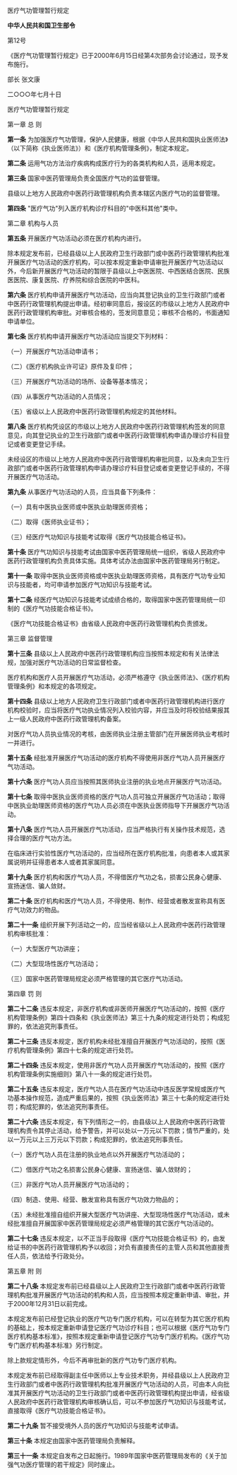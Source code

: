医疗气功管理暂行规定

**中华人民共和国卫生部令**

第12号

《医疗气功管理暂行规定》已于2000年6月15日经第4次部务会讨论通过，现予发布施行。

部长 张文康

二○○○年七月十日

医疗气功管理暂行规定

第一章 总 则

**第一条** 为加强医疗气功管理，保护人民健康，根据《中华人民共和国执业医师法》（以下简称《执业医师法》）和《医疗机构管理条例》，制定本规定。

**第二条** 运用气功方法治疗疾病构成医疗行为的各类机构和人员，适用本规定。

**第三条** 国家中医药管理局负责全国医疗气功的监督管理。

县级以上地方人民政府中医药行政管理机构负责本辖区内医疗气功的监督管理。

**第四条** "医疗气功"列入医疗机构诊疗科目的"中医科其他"类中。

第二章 机构与人员

**第五条** 开展医疗气功活动必须在医疗机构内进行。

除本规定发布前，已经县级以上人民政府卫生行政部门或中医药行政管理机构批准开展医疗气功活动的医疗机构，可以按本规定重新申请审批开展医疗气功活动以外，今后新开展医疗气功活动的暂限于县级以上中医医院、中西医结合医院、民族医医院、康复医院、疗养院和综合医院的中医科。

**第六条** 医疗机构申请开展医疗气功活动，应当向其登记执业的卫生行政部门或者中医药行政管理机构提出申请。经初审同意后，报设区的市级以上地方人民政府中医药行政管理机构审批。对审核合格的，签发同意意见；审核不合格的，书面通知申请单位。

**第七条** 医疗机构申请开展医疗气功活动应当提交下列材料：

（一）开展医疗气功活动申请书；

（二）《医疗机构执业许可证》原件及复印件；

（三）开展医疗气功活动的场所、设备等基本情况；

（四）从事医疗气功活动的人员情况；

（五）省级以上人民政府中医药行政管理机构规定的其他材料。

**第八条** 医疗机构凭设区的市级以上地方人民政府中医药行政管理机构签发的同意意见，向其登记执业的卫生行政部门或者中医药行政管理机构申请办理诊疗科目登记或者变更登记手续。

未经设区的市级以上地方人民政府中医药行政管理机构审批同意，以及未向卫生行政部门或者中医药行政管理机构申请办理诊疗科目登记或者变更登记手续的，不得开展医疗气功活动。

**第九条** 从事医疗气功活动的人员，应当具备下列条件：

（一）具有中医执业医师或中医执业助理医师资格；

（二）取得《医师执业证书》；

（三）经医疗气功知识与技能考试取得《医疗气功技能合格证书》。

**第十条** 医疗气功知识与技能考试由国家中医药管理局统一组织，省级人民政府中医药行政管理机构负责具体实施。具体考试办法由国家中医药管理局另行制定。

**第十一条** 取得中医执业医师资格或中医执业助理医师资格，具有医疗气功专业知识与技能者，均可申请参加医疗气功知识与技能考试。

**第十二条** 经医疗气功知识与技能考试成绩合格的，取得国家中医药管理局统一印制的《医疗气功技能合格证书》。

《医疗气功技能合格证书》由省级人民政府中医药行政管理机构负责颁发。

第三章 监督管理

**第十三条** 县级以上人民政府中医药行政管理机构应当按照本规定和有关法律法规，加强对医疗气功活动的日常监督检查。

医疗机构和医疗人员开展医疗气功活动，必须严格遵守《执业医师法》、《医疗机构管理条例》和本规定的各项规定。

**第十四条** 县级以上地方人民政府卫生行政部门或者中医药行政管理机构进行医疗机构校验时，应当将医疗气功执业情况列入校验内容，并应当及时将校验结果报其上一级人民政府中医药行政管理机构备案。

对医疗气功人员执业情况的考核，由医师执业注册主管部门在开展医师执业考核时一并进行。

**第十五条** 经批准开展医疗气功活动的医疗机构不得使用非医疗气功人员开展医疗气功活动。

**第十六条** 医疗气功人员应当按照其医师执业注册的执业地点开展医疗气功活动。

**第十七条** 取得中医执业医师资格的医疗气功人员可独立开展医疗气功活动；取得中医执业助理医师资格的医疗气功人员必须在中医执业医师指导下开展医疗气功活动。

**第十八条** 医疗气功人员开展医疗气功活动，应当严格执行有关操作技术规范，选择合理的医疗气功方法。

在临床进行实验性医疗气功活动的，应当经所在医疗机构批准，向患者本人或其家属说明并征得患者本人或者其家属同意。

**第十九条** 医疗机构和医疗气功人员，不得借医疗气功之名，损害公民身心健康、宣扬迷信、骗人敛财。

**第二十条** 医疗机构和医疗气功人员，不得使用、制作、经营或者散发宣称具有医疗气功效力的物品。

**第二十一条** 组织开展下列活动之一的，应当经省级以上人民政府中医药行政管理机构审核批准：

（一）大型医疗气功讲座；

（二）大型现场性医疗气功活动；

（三）国家中医药管理局规定必须严格管理的其它医疗气功活动。

第四章 罚 则

**第二十二条** 违反本规定，非医疗机构或非医师开展医疗气功活动的，按照《医疗机构管理条例》第四十四条和《执业医师法》第三十九条的规定进行处罚；构成犯罪的，依法追究刑事责任。

**第二十三条** 违反本规定，医疗机构未经批准擅自开展医疗气功活动的，按照《医疗机构管理条例》第四十七条的规定进行处罚。

**第二十四条** 违反本规定，使用非医疗气功人员开展医疗气功活动的，按照《医疗机构管理条例实施细则》第八十一条的规定进行处罚。

**第二十五条** 违反本规定，医疗气功人员在医疗气功活动中违反医学常规或医疗气功基本操作规范，造成严重后果的，按照《执业医师法》第三十七条的规定进行处罚；构成犯罪的，依法追究刑事责任。

**第二十六条** 违反本规定，有下列情形之一的，由县级以上人民政府中医药行政管理机构责令其停止活动，给予警告，并可以处以一万元以下罚款；情节严重的，处以一万元以上三万元以下罚款；构成犯罪的，依法追究刑事责任。

（一）医疗气功人员在注册的执业地点以外开展医疗气功活动的；

（二）借医疗气功之名损害公民身心健康、宣扬迷信、骗人敛财的；

（三）非医疗气功人员开展医疗气功活动的；

（四）制造、使用、经营、散发宣称具有医疗气功效力物品的；

（五）未经批准擅自组织开展大型医疗气功讲座、大型现场性医疗气功活动，或未经批准擅自开展国家中医药管理局规定必须严格管理的其它医疗气功活动的。

**第二十七条** 违反本规定，以不正当手段取得《医疗气功技能合格证书》的，由发给证书的中医药行政管理机构予以收回；对负有直接责任的主管人员和其他直接责任人员，依法给予行政处分。

第五章 附 则

**第二十八条** 本规定发布前已经县级以上人民政府卫生行政部门或者中医药行政管理机构批准开展医疗气功活动的机构和人员，应当按照本规定重新申请、审批，并于2000年12月31日以前完成。

本规定发布前已经登记执业的医疗气功专门医疗机构，可以在转型为其它医疗机构的基础上，按本规定重新申请登记医疗气功诊疗科目；也可以根据《医疗气功专门医疗机构基本标准》，按照本规定重新申请登记医疗气功专门医疗机构。《医疗气功专门医疗机构基本标准》另行制定。

除上款规定情形外，今后不再审批新的医疗气功专门医疗机构。

本规定发布前已经取得副主任中医师以上专业技术职务，并经县级以上人民政府卫生行政部门或者中医药行政管理机构批准开展医疗气功活动的人员，可由本人向批准其开展医疗气功活动的卫生行政部门或者中医药行政管理机构提出申请，经省级人民政府中医药行政管理机构审核确认后，可以不参加医疗气功知识与技能考试，直接取得《医疗气功技能合格证书》。

**第二十九条** 暂不接受境外人员的医疗气功知识与技能考试申请。

**第三十条** 本规定由国家中医药管理局负责解释。

**第三十一条** 本规定自发布之日起施行。1989年国家中医药管理局发布的《关于加强气功医疗管理的若干规定》同时废止。
